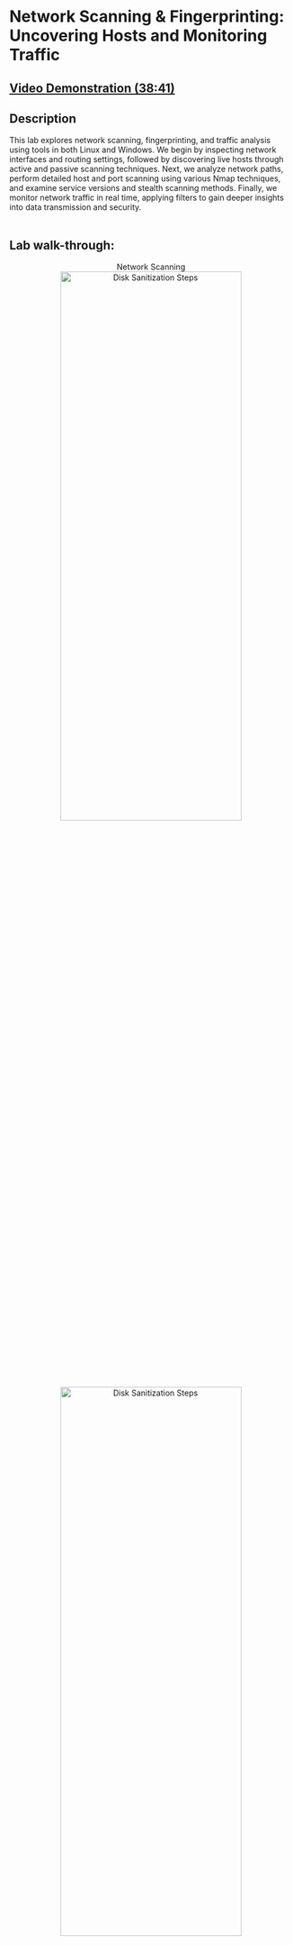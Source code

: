 <h1>Network Scanning & Fingerprinting: Uncovering Hosts and Monitoring Traffic</h1>

 ## [Video Demonstration (38:41)](https://drive.google.com/file/d/1ozfcxE80ODhxWV1-2v5EPMv1_uyHX-eD/view?usp=drive_link)

<h2>Description</h2>

 This lab explores network scanning, fingerprinting, and traffic analysis using tools in both Linux and Windows. We begin by inspecting network interfaces and routing settings, followed by discovering live hosts through active and passive scanning techniques. Next, we analyze network paths, perform detailed host and port scanning using various Nmap techniques, and examine service versions and stealth scanning methods. Finally, we monitor network traffic in real time, applying filters to gain deeper insights into data transmission and security. <br />
<br />

<h2>Lab walk-through:</h2>

<p align="center">Network Scanning
<br/>
<img src="https://i.imgur.com/D8iaHvH.png" height="50%" width="80%" alt="Disk Sanitization Steps"/>
<br />
<p align="center">
<br/>
<img src="https://i.imgur.com/5Igc8zJ.png" height="50%" width="80%" alt="Disk Sanitization Steps"/>
<br />
<br />
<p align="center"> 
<br/>
<img src="https://i.imgur.com/JMLc1Ju.png" height="50%" width="80%" alt="Disk Sanitization Steps"/>
<br />
<br />
 <p align="center">
<br/>
<img src="https://i.imgur.com/2TIhyIY.png" height="50%" width="80%" alt="Disk Sanitization Steps"/>
<br />
<br />
<p align="center">
<br/>
<img src="https://i.imgur.com/Kzk7SJC.png" height="50%" width="80%" alt="Disk Sanitization Steps"/>
<br />
<br />
<p align="center">
<br/>
<img src="https://i.imgur.com/Dc2j6gg.png" height="50%" width="80%" alt="Disk Sanitization Steps"/>
<br />
<br />

<p align="center">
<br/>
<img src="https://i.imgur.com/rHWY0PS.png" height="50%" width="80%" alt="Disk Sanitization Steps"/>
<br />
<br />
<p align="center">
<br/>
<img src="https://i.imgur.com/4vy91SK.png" height="50%" width="80%" alt="Disk Sanitization Steps"/>
<br />
<br />
